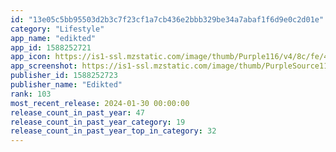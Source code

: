 ```yaml
---
id: "13e05c5bb95503d2b3c7f23cf1a7cb436e2bbb329be34a7abaf1f6d9e0c2d01e"
category: "Lifestyle"
app_name: "edikted"
app_id: 1588252721
app_icon: https://is1-ssl.mzstatic.com/image/thumb/Purple116/v4/8c/fe/48/8cfe487e-30f6-e157-ce2f-13d53f95d222/AppIcon-0-0-1x_U007emarketing-0-10-0-85-220.png/1024x1024bb.png
app_screenshot: https://is1-ssl.mzstatic.com/image/thumb/PurpleSource116/v4/b8/8d/b8/b88db83b-52fc-e978-dc16-379bf098821d/c4d7dfe1-d450-441e-bcad-d56b419721e2_AppStore01.jpg/1242x2688bb.png
publisher_id: 1588252723
publisher_name: "Edikted"
rank: 103
most_recent_release: 2024-01-30 00:00:00
release_count_in_past_year: 47
release_count_in_past_year_category: 19
release_count_in_past_year_top_in_category: 32
---
```

